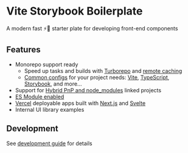 # Vite Storybook Boilerplate

A modern fast ⚡💨 starter plate for developing front-end components

## Features

- Monorepo support ready
    - Speed up tasks and builds with [Turborepo](https://turbo.build/repo) and [remote caching](https://turbo.build/repo/docs/core-concepts/remote-caching)
    - [Common configs](https://github.com/psychobolt/vite-storybook-boilerplate/tree/main/packages/commons) for your project needs: [Vite](https://vitejs.dev/), [TypeScript](https://www.typescriptlang.org/), [Storybook](https://storybook.js.org), and more...
- Support for [Hybrid PnP and node_modules](https://yarnpkg.com/getting-started/recipes#hybrid-pnp--node_modules-mono-repo) linked projects
- [ES Module enabled](https://nodejs.org/api/esm.html#enabling)
- [Vercel](https://vercel.com/) deployable apps built with [Next.js](https://nextjs.org/) and [Svelte](https://svelte.dev/)
- Internal UI library examples

## Development

See [development guide](DEVELOPMENT.md) for details

